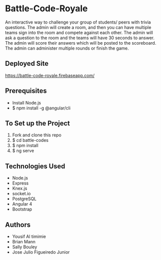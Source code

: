 # Battle-Code-Royale
An interactive way to challenge your group of students/ peers with trivia questions. The admin will create a room, and then you can have multiple teams sign into the room and compete against each other. The admin will ask a question to the room and the teams will have 30 seconds to answer.  The admin will score their answers which will be posted to the scoreboard. The admin can administer multiple rounds or finish the game.

## Deployed Site
https://battle-code-royale.firebaseapp.com/

## Prerequisites
* Install Node.js
* $ npm install -g @angular/cli

## To Set up the Project
1. Fork and clone this repo
1. $ cd battle-codes
1. $ npm install
1. $ ng serve

## Technologies Used
* Node.js
* Express
* Knex.js
* socket.io
* PostgreSQL
* Angular 4
* Bootstrap

## Authors
* Yousif Al timimie
* Brian Mann
* Sally Bouley
* Jose Julio Figueiredo Junior
